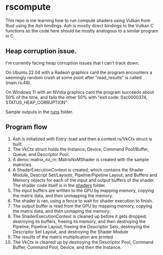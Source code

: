 # rscompute

This repo is me learning how to run compute shaders using Vulkan from Rust using the Ash bindings.
Ash is mostly direct bindings to the Vulkan C functions so the code here should be mostly analogous to a similar program in C.

## Heap corruption issue.

I'm currently facing heap corruption issues that I can't track down.

On Ubuntu 22.04 with a Radeon graphics card the program encounters a seemingly random crash at some point after "read_results" is called (main.rs:48).

On Windows 11 with an NVidia graphics card the program succeeds about 50% of the time, and fails the other 50% with "exit code: 0xc0000374, STATUS_HEAP_CORRUPTION"

Sample outputs in the [runs](./runs/) folder.

## Program flow

1. Ash is initialized with Entry::load and then a context.rs/VkCtx struct is built.
2. The VkCtx struct holds the Instance, Device, Command Pool/Buffer, Queue, and Descriptor Pool.
3. A demo::matrix_nx_m::MatrixNxMShader is created with the sample matricies.
4. A ShaderExecutionContext is created, which contains the Shader Module, Descript Set/Layouts, Pipeline/Pipeline Layout, and Buffers and Memory objects for each of the input and output buffers of the shader. The shader code itself is in the [shaders](./shaders/) folder.
5. The input buffers are written to the GPU by mapping memory, copying the matrix data, and then unmapping the memory.
6. The shader is ran, using a fence to wait for shader execution to finish.
7. The output buffer is read from the GPU by mapping memory, copying the matrix data, and then unmaping the memory.
8. The ShaderExecutionContext is cleaned up before it gets dropped, destroying its buffers, freeing its memory, and then destroying the Pipeline, Pipeline Layout, freeing the Descriptor Sets, destroying the Descriptor Set Layout, and destroying the Shader Module
9. The results of the matrix multiplication are printed
10. The VkCtx is cleaned up by destroying the Descriptor Pool, Command Buffer, Command Pool, Device, and then the Instance.

